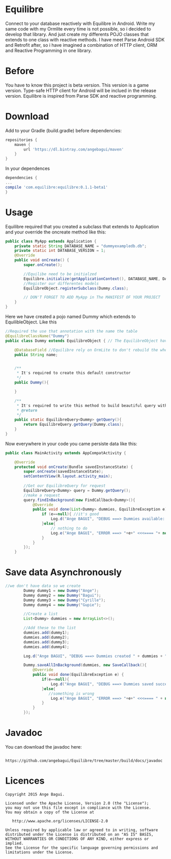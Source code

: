 Equilibre
=========

Connect to your database reactively with Equilibre in Android. Write my same code with my Ormlite every time is not possible, so i decided to develop that library. And just create my differents POJO classes that extends to one class with reactive methods. I have meet Parse Android SDK and Retrofit after, so i have imagined a combination of HTTP client, ORM and Reactive Programming in one library. 


Before
======
You have to know this project is beta version. This version is a game version.
Type-safe HTTP client for Android will be inclued in the release version. 
Equilibre is inspired from Parse SDK and reactive programming.

Download
========

Add to your Gradle (build.gradle) before dependencies:
```groovy
repositories {
    maven {
        url 'https://dl.bintray.com/angebagui/maven'
    }
}
```
In your dependences
```groovy
dependencies {
...
compile 'com.equilibre:equilibre:0.1.1-beta1'
}
```

Usage
=====

Equilibre required that you created a subclass that extends to Application and your override the oncreate method like this:
```java
public class MyApp extends Application {
    private static String DATABASE_NAME = "dummyexampledb.db";
    private static int DATABASE_VERSION = 1;
    @Override
    public void onCreate() {
        super.onCreate();

        //Equilibe need to be initialzed
        Equilibre.initialize(getApplicationContext(), DATABASE_NAME, DATABASE_VERSION);
        //Register our differentes models
        EquilibreObject.registerSubclass(Dummy.class);

        // DON'T FORGET TO ADD MyApp in The MANIFEST OF YOUR PROJECT
    }
}
```

Here we have created a pojo named Dummy which extends to EquilibleObject. Like this
```java
//Required the use that annotation with the name the table
@EquilibreClassName("Dummy")
public class Dummy extends EquilibreObject { // The EquilibreObject have already an integer property named id has primary key

    @DatabaseField //Equilibre rely on OrmLite to don't rebuild the wheel. Use Ormlite annotation to specify your column
    public String name;


    /**
     * It's required to create this default constructor
     */
    public Dummy(){

    }

    /**
     * It's required to write this method to build beautiful query with Equilibre
     * @return
     */
    public static EquilibreQuery<Dummy> getQuery(){
        return EquilibreQuery.getQuery(Dummy.class);
    }
}
```
Now everywhere in your code you came persiste data like this:
```java
public class MainActivity extends AppCompatActivity {

    @Override
    protected void onCreate(Bundle savedInstanceState) {
        super.onCreate(savedInstanceState);
        setContentView(R.layout.activity_main);
      
        //Get our EquilibreQuery for request
        EquilibreQuery<Dummy> query = Dummy.getQuery();
        //make a request
        query.findInBackground(new FindCallback<Dummy>(){
            @Override
            public void done(List<Dummy> dummies, EquilibreException e) {
                if (e==null){ //it's good
                    Log.d("Ange BAGUI", "DEBUG ===> Dummies available: "+dummies+" size: "+dummies.size()+" <<<==== "+ new Date());
                }else{
                    // nothing to do
                    Log.e("Ange BAGUI", "ERROR ===> "+e+" <<<==== "+ new Date());
                }
            }
        });
    }

```

Save data Asynchronously
=======================
```java
//we don't have data so we create
        Dummy dummy1 = new Dummy("Ange");
        Dummy dummy2 = new Dummy("Bagui");
        Dummy dummy3 = new Dummy("Cyrille");
        Dummy dummy4 = new Dummy("Gupie");

        //Create a list
        List<Dummy> dummies = new ArrayList<>();

        //Add these to the list
        dummies.add(dummy1);
        dummies.add(dummy2);
        dummies.add(dummy3);
        dummies.add(dummy4);

        Log.d("Ange BAGUI", "DEBUG ===> Dummies created " + dummies + " <<<==== " + new Date());

        Dummy.saveAllInBackground(dummies, new SaveCallback(){
            @Override
            public void done(EquilibreException e) {
                if(e==null){
                    Log.d("Ange BAGUI", "DEBUG ===> Dummies saved successfully <<<==== " + new Date());
                }else{
                   //something is wrong
                    Log.e("Ange BAGUI", "ERROR ===> "+e+" <<<==== " + new Date());
                }
            }
        });
```
Javadoc
=======
You can download the javadoc here:

       https://github.com/angebagui/Equilibre/tree/master/build/docs/javadoc

Licences
=======
    Copyright 2015 Ange Bagui.

    Licensed under the Apache License, Version 2.0 (the "License");
    you may not use this file except in compliance with the License.
    You may obtain a copy of the License at

       http://www.apache.org/licenses/LICENSE-2.0

    Unless required by applicable law or agreed to in writing, software
    distributed under the License is distributed on an "AS IS" BASIS,
    WITHOUT WARRANTIES OR CONDITIONS OF ANY KIND, either express or implied.
    See the License for the specific language governing permissions and
    limitations under the License.


